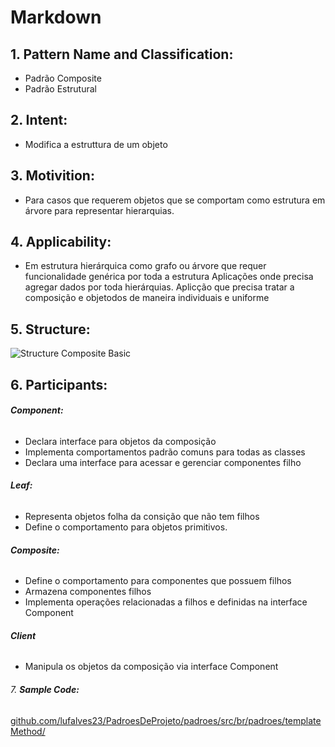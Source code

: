 # **Markdown**
## 1. **Pattern Name and Classification:**
* Padrão Composite
* Padrão Estrutural
## 2. **Intent:**
* Modifica a estruttura de um objeto
## 3. **Motivition:**
* Para casos que requerem objetos que se comportam como estrutura em árvore para
    representar hierarquias.
## 4. **Applicability:**
* Em estrutura hierárquica como grafo ou árvore que requer funcionalidade genérica por toda a estrutura
    Aplicações onde precisa agregar dados por toda hierárquias.
    Aplicção que precisa tratar a composição e objetodos de maneira individuais e  uniforme
## 5. **Structure:**
 ![Structure Composite Basic](https://upload.wikimedia.org/wikipedia/commons/3/39/W3sDesign_Composite_Design_Pattern_Type_Safety_UML.jpg)
## 6. **Participants:**
######    **Component:**
* Declara interface para objetos da composição
* Implementa comportamentos padrão comuns para todas as classes
* Declara uma interface para acessar e gerenciar componentes filho
######    **Leaf:**
* Representa objetos folha da consição que não tem filhos
* Define o comportamento para objetos primitivos.
######    **Composite:**
* Define o comportamento para componentes que possuem filhos
* Armazena componentes filhos
* Implementa operações relacionadas a filhos e definidas na interface Component
######    **Client**
* Manipula os objetos da composição via interface Component    
###### 7. **Sample Code:**
[github.com/lufalves23/PadroesDeProjeto/padroes/src/br/padroes/templateMethod/](https://github.com/lufalves/PadroesDeProjeto/tree/master/padroes/src/br/padroes/templateMethod)